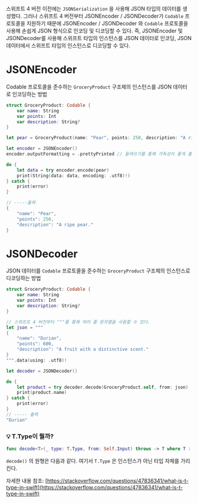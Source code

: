 스위프트 4 버전 이전에는 `JSONSerialization` 을 사용해 JSON 타입의 데이터를 생성했다. 그러나 스위프트 4 버전부터 JSONEncoder / JSONDecoder가 `Codable` 프로토콜을 지원하기 때문에 JSONEncoder / JSONDecoder 와 `Codable` 프로토콜을 사용해 손쉽게 JSON 형식으로 인코딩 및 디코딩할 수 있다. 즉, JSONEncoder 및 JSONDecoder를 사용해 스위프트 타입의 인스턴스를 JSON 데이터로 인코딩, JSON 데이터에서 스위프트 타입의 인스턴스로 디코딩할 수 있다.

# JSONEncoder

Codable 프로토콜을 준수하는 `GroceryProduct` 구조체의 인스턴스를 JSON 데이터로 인코딩하는 방법

```swift
struct GroceryProduct: Codable {
	var name: String
	var points: Int
	var description: String?
}

let pear = GroceryProduct(name: "Pear", points: 250, description: "A ripe pear.")

let encoder = JSONEncoder()
encoder.outputFormatting = .prettyPrinted // 들여쓰기를 통해 가독성이 좋게 출력해준다

do {
	let data = try encoder.encode(pear)
	print(String(data: data, encoding: .utf8)!)
} catch {
	print(error)
}

// -----출력
{
	"name": "Pear",
	"points": 250,
	"description": "A ripe pear."
}
```

# JSONDecoder

JSON 데이터를 `Codable` 프로토콜을 준수하는 `GroceryProduct` 구조체의 인스턴스로 디코딩하는 방법

```swift
struct GroceryProduct: Codable {
    var name: String
    var points: Int
    var description: String?
}

// 스위프트 4 버전부터 """를 통해 여러 줄 문자열을 사용할 수 있다.
let json = """
{
	"name": "Durian",
	"points": 600,
	"description": "A fruit with a distinctive scent."
}
""".data(using: .utf8)!

let decoder = JSONDecoder()

do {
	let product = try decoder.decode(GroceryProduct.self, from: json)
	print(product.name)
} catch {
	print(error)
}
// ----- 출력
"Durian"
```

### 💡 T.Type이 뭘까?

```swift
func decode<T>(_ type: T.Type, from: Self.Input) throws -> T where T : Decodable
```

`decode()` 의 원형은 다음과 같다. 여기서 `T.Type` 은 인스턴스가 아닌 타입 자체를 가리킨다.

자세한 내용 참조: [https://stackoverflow.com/questions/47836341/what-is-t-type-in-swift](https://stackoverflow.com/questions/47836341/what-is-t-type-in-swift)
